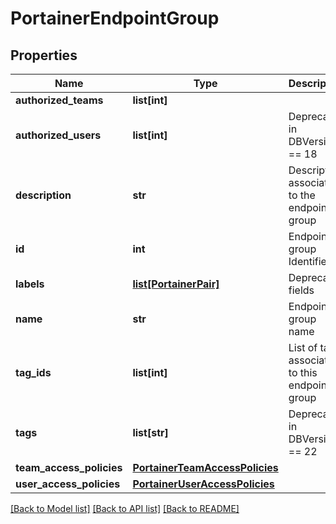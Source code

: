 # PortainerEndpointGroup

## Properties
Name | Type | Description | Notes
------------ | ------------- | ------------- | -------------
**authorized_teams** | **list[int]** |  | [optional] 
**authorized_users** | **list[int]** | Deprecated in DBVersion &#x3D;&#x3D; 18 | [optional] 
**description** | **str** | Description associated to the endpoint group | [optional] 
**id** | **int** | Endpoint group Identifier | [optional] 
**labels** | [**list[PortainerPair]**](PortainerPair.md) | Deprecated fields | [optional] 
**name** | **str** | Endpoint group name | [optional] 
**tag_ids** | **list[int]** | List of tags associated to this endpoint group | [optional] 
**tags** | **list[str]** | Deprecated in DBVersion &#x3D;&#x3D; 22 | [optional] 
**team_access_policies** | [**PortainerTeamAccessPolicies**](PortainerTeamAccessPolicies.md) |  | [optional] 
**user_access_policies** | [**PortainerUserAccessPolicies**](PortainerUserAccessPolicies.md) |  | [optional] 

[[Back to Model list]](../README.md#documentation-for-models) [[Back to API list]](../README.md#documentation-for-api-endpoints) [[Back to README]](../README.md)


